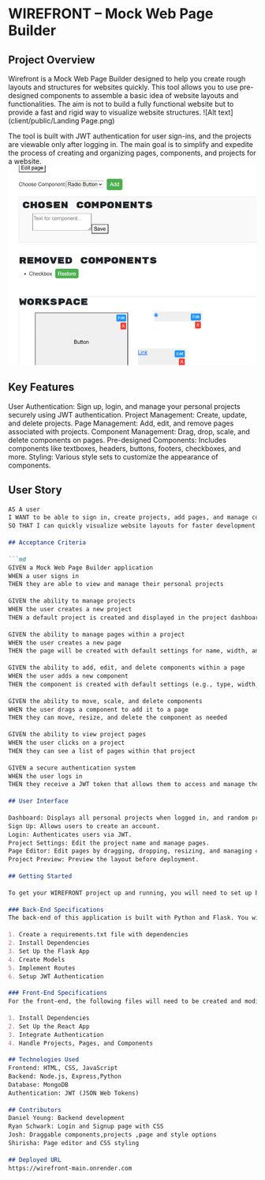 # WIREFRONT – Mock Web Page Builder

## Project Overview

Wirefront is a Mock Web Page Builder designed to help you create rough layouts and structures for websites quickly. This tool allows you to use pre-designed components to assemble a basic idea of website layouts and functionalities. The aim is not to build a fully functional website but to provide a fast and rigid way to visualize website structures.
![Alt text](client/public/Landing Page.png)

The tool is built with JWT authentication for user sign-ins, and the projects are viewable only after logging in. The main goal is to simplify and expedite the process of creating and organizing pages, components, and projects for a website.
![Alt text](client/public/pageeditor.png)

## Key Features

User Authentication: Sign up, login, and manage your personal projects securely using JWT authentication.
Project Management: Create, update, and delete projects.
Page Management: Add, edit, and remove pages associated with projects.
Component Management: Drag, drop, scale, and delete components on pages.
Pre-designed Components: Includes components like textboxes, headers, buttons, footers, checkboxes, and more.
Styling: Various style sets to customize the appearance of components.

## User Story

```md
AS A user
I WANT to be able to sign in, create projects, add pages, and manage components
SO THAT I can quickly visualize website layouts for faster development

## Acceptance Criteria

```md
GIVEN a Mock Web Page Builder application
WHEN a user signs in
THEN they are able to view and manage their personal projects

GIVEN the ability to manage projects
WHEN the user creates a new project
THEN a default project is created and displayed in the project dashboard

GIVEN the ability to manage pages within a project
WHEN the user creates a new page
THEN the page will be created with default settings for name, width, and height

GIVEN the ability to add, edit, and delete components within a page
WHEN the user adds a new component
THEN the component is created with default settings (e.g., type, width, height, x, and y position)

GIVEN the ability to move, scale, and delete components
WHEN the user drags a component to add it to a page
THEN they can move, resize, and delete the component as needed

GIVEN the ability to view project pages
WHEN the user clicks on a project
THEN they can see a list of pages within that project

GIVEN a secure authentication system
WHEN the user logs in
THEN they receive a JWT token that allows them to access and manage their projects, pages, and components

## User Interface

Dashboard: Displays all personal projects when logged in, and random projects when logged out.
Sign Up: Allows users to create an account.
Login: Authenticates users via JWT.
Project Settings: Edit the project name and manage pages.
Page Editor: Edit pages by dragging, dropping, resizing, and managing components.
Project Preview: Preview the layout before deployment.

## Getting Started

To get your WIREFRONT project up and running, you will need to set up both the back-end (Python with Flask) and the front-end (React). The back-end handles all the API logic, database interactions, and authentication, while the front-end enables users to interact with the system.

### Back-End Specifications
The back-end of this application is built with Python and Flask. You will need to set up and modify several files in the back-end to ensure it works with the front-end.

1. Create a requirements.txt file with dependencies
2. Install Dependencies
3. Set Up the Flask App
4. Create Models 
5. Implement Routes
6. Setup JWT Authentication

### Front-End Specifications
For the front-end, the following files will need to be created and modified to ensure smooth interaction with the back-end API.

1. Install Dependencies
2. Set Up the React App
3. Integrate Authentication
4. Handle Projects, Pages, and Components

## Technologies Used
Frontend: HTML, CSS, JavaScript
Backend: Node.js, Express,Python
Database: MongoDB
Authentication: JWT (JSON Web Tokens)

## Contributors
Daniel Young: Backend development
Ryan Schwark: Login and Signup page with CSS
Josh: Draggable components,projects ,page and style options
Shirisha: Page editor and CSS styling

## Deployed URL
https://wirefront-main.onrender.com
